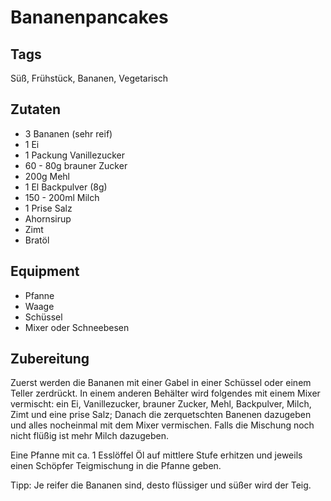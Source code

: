 # Bananenpancakes

## Tags

Süß, Frühstück, Bananen, Vegetarisch

## Zutaten

- 3 Bananen (sehr reif)
- 1 Ei
- 1 Packung Vanillezucker
- 60 - 80g brauner Zucker
- 200g Mehl
- 1 El Backpulver (8g)
- 150 - 200ml Milch
- 1 Prise Salz
- Ahornsirup
- Zimt
- Bratöl

## Equipment

- Pfanne
- Waage
- Schüssel
- Mixer oder Schneebesen

## Zubereitung

Zuerst werden die Bananen mit einer Gabel in einer Schüssel oder einem Teller zerdrückt.
In einem anderen Behälter wird folgendes mit einem Mixer vermischt:
ein Ei, Vanillezucker, brauner Zucker, Mehl, Backpulver, Milch, Zimt und eine prise Salz;
Danach die zerquetschten Banenen dazugeben und alles nocheinmal mit dem Mixer vermischen.
Falls die Mischung noch nicht flüßig ist mehr Milch dazugeben.

Eine Pfanne mit ca. 1 Esslöffel Öl auf mittlere Stufe erhitzen und jeweils einen Schöpfer Teigmischung
in die Pfanne geben.

Tipp: Je reifer die Bananen sind, desto flüssiger und süßer wird der Teig.